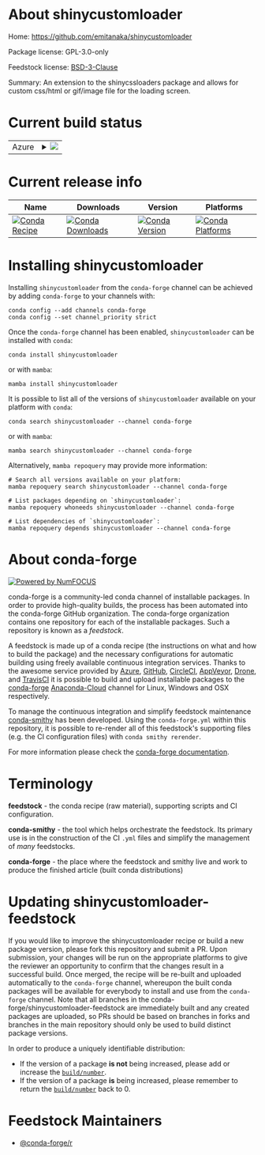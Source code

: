 About shinycustomloader
=======================

Home: https://github.com/emitanaka/shinycustomloader

Package license: GPL-3.0-only

Feedstock license: [BSD-3-Clause](https://github.com/conda-forge/shinycustomloader-feedstock/blob/main/LICENSE.txt)

Summary: An extension to the shinycssloaders package and allows for custom css/html or gif/image file for the loading screen.

Current build status
====================


<table>
    
  <tr>
    <td>Azure</td>
    <td>
      <details>
        <summary>
          <a href="https://dev.azure.com/conda-forge/feedstock-builds/_build/latest?definitionId=11132&branchName=main">
            <img src="https://dev.azure.com/conda-forge/feedstock-builds/_apis/build/status/shinycustomloader-feedstock?branchName=main">
          </a>
        </summary>
        <table>
          <thead><tr><th>Variant</th><th>Status</th></tr></thead>
          <tbody><tr>
              <td>linux_64_r_base4.1</td>
              <td>
                <a href="https://dev.azure.com/conda-forge/feedstock-builds/_build/latest?definitionId=11132&branchName=main">
                  <img src="https://dev.azure.com/conda-forge/feedstock-builds/_apis/build/status/shinycustomloader-feedstock?branchName=main&jobName=linux&configuration=linux_64_r_base4.1" alt="variant">
                </a>
              </td>
            </tr><tr>
              <td>linux_64_r_base4.2</td>
              <td>
                <a href="https://dev.azure.com/conda-forge/feedstock-builds/_build/latest?definitionId=11132&branchName=main">
                  <img src="https://dev.azure.com/conda-forge/feedstock-builds/_apis/build/status/shinycustomloader-feedstock?branchName=main&jobName=linux&configuration=linux_64_r_base4.2" alt="variant">
                </a>
              </td>
            </tr><tr>
              <td>osx_64_r_base4.1</td>
              <td>
                <a href="https://dev.azure.com/conda-forge/feedstock-builds/_build/latest?definitionId=11132&branchName=main">
                  <img src="https://dev.azure.com/conda-forge/feedstock-builds/_apis/build/status/shinycustomloader-feedstock?branchName=main&jobName=osx&configuration=osx_64_r_base4.1" alt="variant">
                </a>
              </td>
            </tr><tr>
              <td>osx_64_r_base4.2</td>
              <td>
                <a href="https://dev.azure.com/conda-forge/feedstock-builds/_build/latest?definitionId=11132&branchName=main">
                  <img src="https://dev.azure.com/conda-forge/feedstock-builds/_apis/build/status/shinycustomloader-feedstock?branchName=main&jobName=osx&configuration=osx_64_r_base4.2" alt="variant">
                </a>
              </td>
            </tr><tr>
              <td>win_64</td>
              <td>
                <a href="https://dev.azure.com/conda-forge/feedstock-builds/_build/latest?definitionId=11132&branchName=main">
                  <img src="https://dev.azure.com/conda-forge/feedstock-builds/_apis/build/status/shinycustomloader-feedstock?branchName=main&jobName=win&configuration=win_64_" alt="variant">
                </a>
              </td>
            </tr>
          </tbody>
        </table>
      </details>
    </td>
  </tr>
</table>

Current release info
====================

| Name | Downloads | Version | Platforms |
| --- | --- | --- | --- |
| [![Conda Recipe](https://img.shields.io/badge/recipe-shinycustomloader-green.svg)](https://anaconda.org/conda-forge/shinycustomloader) | [![Conda Downloads](https://img.shields.io/conda/dn/conda-forge/shinycustomloader.svg)](https://anaconda.org/conda-forge/shinycustomloader) | [![Conda Version](https://img.shields.io/conda/vn/conda-forge/shinycustomloader.svg)](https://anaconda.org/conda-forge/shinycustomloader) | [![Conda Platforms](https://img.shields.io/conda/pn/conda-forge/shinycustomloader.svg)](https://anaconda.org/conda-forge/shinycustomloader) |

Installing shinycustomloader
============================

Installing `shinycustomloader` from the `conda-forge` channel can be achieved by adding `conda-forge` to your channels with:

```
conda config --add channels conda-forge
conda config --set channel_priority strict
```

Once the `conda-forge` channel has been enabled, `shinycustomloader` can be installed with `conda`:

```
conda install shinycustomloader
```

or with `mamba`:

```
mamba install shinycustomloader
```

It is possible to list all of the versions of `shinycustomloader` available on your platform with `conda`:

```
conda search shinycustomloader --channel conda-forge
```

or with `mamba`:

```
mamba search shinycustomloader --channel conda-forge
```

Alternatively, `mamba repoquery` may provide more information:

```
# Search all versions available on your platform:
mamba repoquery search shinycustomloader --channel conda-forge

# List packages depending on `shinycustomloader`:
mamba repoquery whoneeds shinycustomloader --channel conda-forge

# List dependencies of `shinycustomloader`:
mamba repoquery depends shinycustomloader --channel conda-forge
```


About conda-forge
=================

[![Powered by
NumFOCUS](https://img.shields.io/badge/powered%20by-NumFOCUS-orange.svg?style=flat&colorA=E1523D&colorB=007D8A)](https://numfocus.org)

conda-forge is a community-led conda channel of installable packages.
In order to provide high-quality builds, the process has been automated into the
conda-forge GitHub organization. The conda-forge organization contains one repository
for each of the installable packages. Such a repository is known as a *feedstock*.

A feedstock is made up of a conda recipe (the instructions on what and how to build
the package) and the necessary configurations for automatic building using freely
available continuous integration services. Thanks to the awesome service provided by
[Azure](https://azure.microsoft.com/en-us/services/devops/), [GitHub](https://github.com/),
[CircleCI](https://circleci.com/), [AppVeyor](https://www.appveyor.com/),
[Drone](https://cloud.drone.io/welcome), and [TravisCI](https://travis-ci.com/)
it is possible to build and upload installable packages to the
[conda-forge](https://anaconda.org/conda-forge) [Anaconda-Cloud](https://anaconda.org/)
channel for Linux, Windows and OSX respectively.

To manage the continuous integration and simplify feedstock maintenance
[conda-smithy](https://github.com/conda-forge/conda-smithy) has been developed.
Using the ``conda-forge.yml`` within this repository, it is possible to re-render all of
this feedstock's supporting files (e.g. the CI configuration files) with ``conda smithy rerender``.

For more information please check the [conda-forge documentation](https://conda-forge.org/docs/).

Terminology
===========

**feedstock** - the conda recipe (raw material), supporting scripts and CI configuration.

**conda-smithy** - the tool which helps orchestrate the feedstock.
                   Its primary use is in the construction of the CI ``.yml`` files
                   and simplify the management of *many* feedstocks.

**conda-forge** - the place where the feedstock and smithy live and work to
                  produce the finished article (built conda distributions)


Updating shinycustomloader-feedstock
====================================

If you would like to improve the shinycustomloader recipe or build a new
package version, please fork this repository and submit a PR. Upon submission,
your changes will be run on the appropriate platforms to give the reviewer an
opportunity to confirm that the changes result in a successful build. Once
merged, the recipe will be re-built and uploaded automatically to the
`conda-forge` channel, whereupon the built conda packages will be available for
everybody to install and use from the `conda-forge` channel.
Note that all branches in the conda-forge/shinycustomloader-feedstock are
immediately built and any created packages are uploaded, so PRs should be based
on branches in forks and branches in the main repository should only be used to
build distinct package versions.

In order to produce a uniquely identifiable distribution:
 * If the version of a package **is not** being increased, please add or increase
   the [``build/number``](https://docs.conda.io/projects/conda-build/en/latest/resources/define-metadata.html#build-number-and-string).
 * If the version of a package **is** being increased, please remember to return
   the [``build/number``](https://docs.conda.io/projects/conda-build/en/latest/resources/define-metadata.html#build-number-and-string)
   back to 0.

Feedstock Maintainers
=====================

* [@conda-forge/r](https://github.com/conda-forge/r/)

